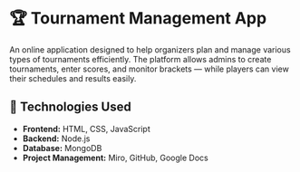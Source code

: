 # 🏆 Tournament Management App

An online application designed to help organizers plan and manage various types of tournaments efficiently. The platform allows admins to create tournaments, enter scores, and monitor brackets — while players can view their schedules and results easily.

## 📁 Technologies Used

- **Frontend:** HTML, CSS, JavaScript
- **Backend:** Node.js
- **Database:** MongoDB
- **Project Management:** Miro, GitHub, Google Docs
